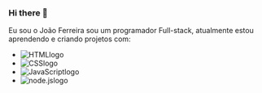 ### Hi there 👋

Eu sou o João Ferreira sou um programador  Full-stack, atualmente estou aprendendo e criando projetos com:

- <img src="https://img.shields.io/badge/HTML5-E34F26?style=for-the-badge&logo=html5&logoColor=white" alt= "HTMLlogo" />
- <img src="https://img.shields.io/badge/CSS3-1572B6?style=for-the-badge&logo=css3&logoColor=white" alt="CSSlogo" />
- <img src="https://img.shields.io/badge/JavaScript-F7DF1E?style=for-the-badge&logo=javascript&logoColor=black" alt="JavaScriptlogo" />
- <img src="https://img.shields.io/badge/Node.js-43853D?style=for-the-badge&logo=node.js&logoColor=white" alt="node.jslogo" />
<br>
<br>
<br>
